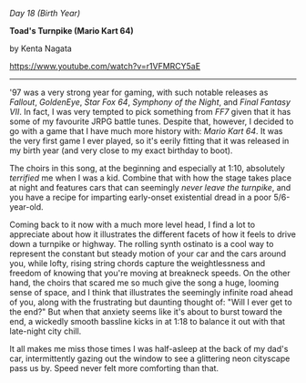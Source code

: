 _Day 18 (Birth Year)_

**Toad's Turnpike (Mario Kart 64)**

by Kenta Nagata

https://www.youtube.com/watch?v=r1VFMRCY5aE

******

'97 was a very strong year for gaming, with such notable releases as *Fallout*, *GoldenEye*, *Star Fox 64*, *Symphony of the Night*, and *Final Fantasy VII*. In fact, I was very tempted to pick something from *FF7* given that it has some of my favourite JRPG battle tunes. Despite that, however, I decided to go with a game that I have much more history with: *Mario Kart 64*. It was the very first game I ever played, so it's eerily fitting that it was released in my birth year (and very close to my exact birthday to boot).

The choirs in this song, at the beginning and especially at 1:10, absolutely *terrified* me when I was a kid. Combine that with how the stage takes place at night and features cars that can seemingly *never leave the turnpike*, and you have a recipe for imparting early-onset existential dread in a poor 5/6-year-old.

Coming back to it now with a much more level head, I find a lot to appreciate about how it illustrates the different facets of how it feels to drive down a turnpike or highway. The rolling synth ostinato is a cool way to represent the constant but steady motion of your car and the cars around you, while lofty, rising string chords capture the weightlessness and freedom of knowing that you're moving at breakneck speeds. On the other hand, the choirs that scared me so much give the song a huge, looming sense of space, and I think that illustrates the seemingly infinite road ahead of you, along with the frustrating but daunting thought of: "Will I ever get to the end?" But when that anxiety seems like it's about to burst toward the end, a wickedly smooth bassline kicks in at 1:18 to balance it out with that late-night city chill.

It all makes me miss those times I was half-asleep at the back of my dad's car, intermittently gazing out the window to see a glittering neon cityscape pass us by. Speed never felt more comforting than that.
